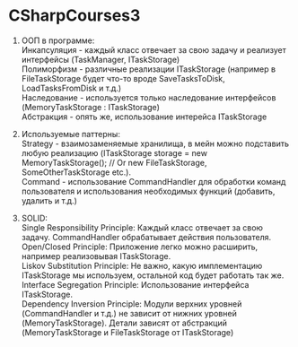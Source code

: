 # CSharpCourses3
1. ООП в программе:  
Инкапсуляция - каждый класс отвечает за свою задачу и реализует интерфейсы (TaskManager, ITaskStorage)  
Полиморфизм - различные реализации ITaskStorage (например в FileTaskStorage будет что-то вроде SaveTasksToDisk, LoadTasksFromDisk и т.д.)  
Наследование - используется только наследование интерфейсов (MemoryTaskStorage : ITaskStorage)  
Абстракция - опять же, использование интерейса ITaskStorage  

2. Используемые паттерны:  
Strategy - взаимозаменяемые хранилища, в мейн можно подставить любую реализацию (ITaskStorage storage = new MemoryTaskStorage(); // Or new FileTaskStorage, SomeOtherTaskStorage etc.).  
Command - использование CommandHandler для обработки команд пользователя и использования необходимых функций (добавить, удалить и т.д.)  

3. SOLID:  
Single Responsibility Principle: Каждый класс отвечает за свою задачу. CommandHandler обрабатывает действия пользователя.  
Open/Closed Principle: Приложение легко можно расширить, например реализовывая ITaskStorage.  
Liskov Substitution Principle: Не важно, какую имплементацию ITaskStorage мы используем, остальной код будет работать так же.  
Interface Segregation Principle: Использование интерфейса ITaskStorage.  
Dependency Inversion Principle: Модули верхних уровней (CommandHandler и т.д.) не зависит от нижних уровней (MemoryTaskStorage). Детали зависят от абстракций (MemoryTaskStorage и FileTaskStorage от ITaskStorage)  
